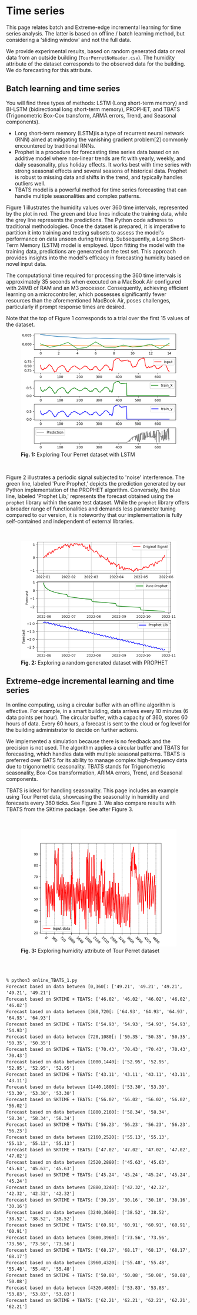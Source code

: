# Time series

This page relates batch and Extreme-edge incremental learning for time series analysis. The latter is based on offline / batch learning method, but considering a 'sliding window' and not the full data.

We provide experimental results, based on random generated data or real data from an outside building (`TourPerretNoHeader.csv`). The humidity attribute of the dataset corresponds to the observed data for the building. We do forecasting for this attribute.

## Batch learning and time series

You will find three types of methods: LSTM (Long short-term memory) and BI-LSTM (bidirectional long short-term memory), PROPHET, and TBATS (Trigonometric Box-Cox transform, ARMA errors, Trend, and Seasonal components). 

- Long short-term memory (LSTM)is a type of recurrent neural network (RNN) aimed at mitigating the vanishing gradient problem[2] commonly encountered by traditional RNNs.
- Prophet is a procedure for forecasting time series data based on an additive model where non-linear trends are fit with yearly, weekly, and daily seasonality, plus holiday effects. It works best with time series with strong seasonal effects and several seasons of historical data. Prophet is robust to missing data and shifts in the trend, and typically handles outliers well.
- TBATS model is a powerful method for time series forecasting that can handle multiple seasonalities and complex patterns.

Figure 1 illustrates the humidity values over 360 time intervals, represented by the plot in red. The green and blue lines indicate the training data, while the grey line represents the predictions. The Python code adheres to traditional methodologies. Once the dataset is prepared, it is imperative to partition it into training and testing subsets to assess the model's performance on data unseen during training. Subsequently, a Long Short-Term Memory (LSTM) model is employed. Upon fitting the model with the training data, predictions are generated on the test set. This approach provides insights into the model's efficacy in forecasting humidity based on novel input data.

The computational time required for processing the 360 time intervals is approximately 35 seconds when executed on a MacBook Air configured with 24MB of RAM and an M3 processor. Consequently, achieving efficient learning on a microcontroller, which possesses significantly fewer resources than the aforementioned MacBook Air, poses challenges, particularly if prompt response times are desired.

Note that the top of Figure 1 corresponds to a trial over the first 15 values of the dataset.

<figure>
  <img src="Images/LSTM.png" alt="My image caption">
  <figcaption><b>Fig. 1:</b> Exploring Tour Perret dataset with LSTM</figcaption>
</figure>

  <p>  <br></p>
  
Figure 2 illustrates a periodic signal subjected to 'noise' interference. The green line, labeled 'Pure Prophet,' depicts the prediction generated by our Python implementation of the PROPHET algorithm. Conversely, the blue line, labeled 'Prophet Lib,' represents the forecast obtained using the `prophet` library within the same test dataset. While the `prophet` library offers a broader range of functionalities and demands less parameter tuning compared to our version, it is noteworthy that our implementation is fully self-contained and independent of external libraries.

  <p>  <br></p>

<figure>
  <img src="Images/PROPHET.png" alt="My image caption">
  <figcaption><b>Fig. 2:</b> Exploring a random generated dataset with PROPHET</figcaption>
</figure>


## Extreme-edge incremental learning and time series

In online computing, using a circular buffer with an offline algorithm is effective. For example, in a smart building, data arrives every 10 minutes (6 data points per hour). The circular buffer, with a capacity of 360, stores 60 hours of data. Every 60 hours, a forecast is sent to the cloud or fog level for the building administrator to decide on further actions.

We implemented a simulation because there is no feedback and the precision is not used. The algorithm applies a circular buffer and TBATS for forecasting, which handles data with multiple seasonal patterns. TBATS is preferred over BATS for its ability to manage complex high-frequency data due to trigonometric seasonality. TBATS stands for Trigonometric seasonality, Box-Cox transformation, ARIMA errors, Trend, and Seasonal components.

TBATS is ideal for handling seasonality. This page includes an example using Tour Perret data, showcasing the seasonality in humidity and forecasts every 360 ticks. See Figure 3. We also compare results with TBATS from the SKtime package. See after Figure 3.

<p>  <br></p>

<figure>
  <img src="Images/online_TBATS.png" alt="My image caption">
  <figcaption><b>Fig. 3:</b> Exploring humidity attribute of Tour Perret dataset</figcaption>
</figure>

<p>  <br></p>
 
<code>
% python3 online_TBATS_1.py
Forecast based on data between [0,360[: ['49.21', '49.21', '49.21', '49.21', '49.21']
Forecast based on SKTIME + TBATS: ['46.02', '46.02', '46.02', '46.02', '46.02']
Forecast based on data between [360,720[: ['64.93', '64.93', '64.93', '64.93', '64.93']
Forecast based on SKTIME + TBATS: ['54.93', '54.93', '54.93', '54.93', '54.93']
Forecast based on data between [720,1080[: ['50.35', '50.35', '50.35', '50.35', '50.35']
Forecast based on SKTIME + TBATS: ['70.43', '70.43', '70.43', '70.43', '70.43']
Forecast based on data between [1080,1440[: ['52.95', '52.95', '52.95', '52.95', '52.95']
Forecast based on SKTIME + TBATS: ['43.11', '43.11', '43.11', '43.11', '43.11']
Forecast based on data between [1440,1800[: ['53.30', '53.30', '53.30', '53.30', '53.30']
Forecast based on SKTIME + TBATS: ['56.02', '56.02', '56.02', '56.02', '56.02']
Forecast based on data between [1800,2160[: ['58.34', '58.34', '58.34', '58.34', '58.34']
Forecast based on SKTIME + TBATS: ['56.23', '56.23', '56.23', '56.23', '56.23']
Forecast based on data between [2160,2520[: ['55.13', '55.13', '55.13', '55.13', '55.13']
Forecast based on SKTIME + TBATS: ['47.02', '47.02', '47.02', '47.02', '47.02']
Forecast based on data between [2520,2880[: ['45.63', '45.63', '45.63', '45.63', '45.63']
Forecast based on SKTIME + TBATS: ['45.24', '45.24', '45.24', '45.24', '45.24']
Forecast based on data between [2880,3240[: ['42.32', '42.32', '42.32', '42.32', '42.32']
Forecast based on SKTIME + TBATS: ['30.16', '30.16', '30.16', '30.16', '30.16']
Forecast based on data between [3240,3600[: ['38.52', '38.52', '38.52', '38.52', '38.52']
Forecast based on SKTIME + TBATS: ['60.91', '60.91', '60.91', '60.91', '60.91']
Forecast based on data between [3600,3960[: ['73.56', '73.56', '73.56', '73.56', '73.56']
Forecast based on SKTIME + TBATS: ['68.17', '68.17', '68.17', '68.17', '68.17']
Forecast based on data between [3960,4320[: ['55.48', '55.48', '55.48', '55.48', '55.48']
Forecast based on SKTIME + TBATS: ['50.08', '50.08', '50.08', '50.08', '50.08']
Forecast based on data between [4320,4680[: ['53.83', '53.83', '53.83', '53.83', '53.83']
Forecast based on SKTIME + TBATS: ['62.21', '62.21', '62.21', '62.21', '62.21']
</code>
